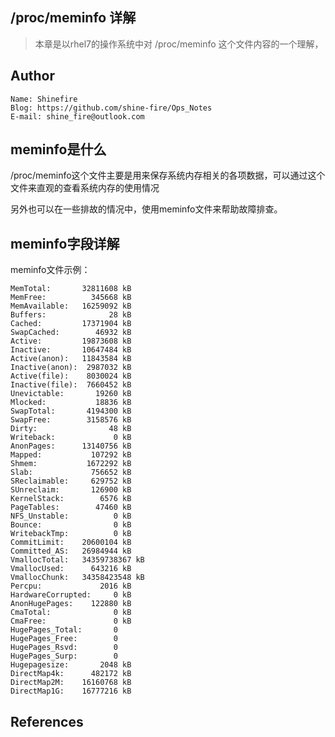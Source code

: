 ##  /proc/meminfo 详解

> 本章是以rhel7的操作系统中对 /proc/meminfo 这个文件内容的一个理解，



## Author

```
Name: Shinefire
Blog: https://github.com/shine-fire/Ops_Notes
E-mail: shine_fire@outlook.com
```



## meminfo是什么

/proc/meminfo这个文件主要是用来保存系统内存相关的各项数据，可以通过这个文件来直观的查看系统内存的使用情况

另外也可以在一些排故的情况中，使用meminfo文件来帮助故障排查。



## meminfo字段详解

meminfo文件示例：

```
MemTotal:       32811608 kB
MemFree:          345668 kB
MemAvailable:   16259092 kB
Buffers:              28 kB
Cached:         17371904 kB
SwapCached:        46932 kB
Active:         19873608 kB
Inactive:       10647484 kB
Active(anon):   11843584 kB
Inactive(anon):  2987032 kB
Active(file):    8030024 kB
Inactive(file):  7660452 kB
Unevictable:       19260 kB
Mlocked:           18836 kB
SwapTotal:       4194300 kB
SwapFree:        3158576 kB
Dirty:                48 kB
Writeback:             0 kB
AnonPages:      13140756 kB
Mapped:           107292 kB
Shmem:           1672292 kB
Slab:             756652 kB
SReclaimable:     629752 kB
SUnreclaim:       126900 kB
KernelStack:        6576 kB
PageTables:        47460 kB
NFS_Unstable:          0 kB
Bounce:                0 kB
WritebackTmp:          0 kB
CommitLimit:    20600104 kB
Committed_AS:   26984944 kB
VmallocTotal:   34359738367 kB
VmallocUsed:      643216 kB
VmallocChunk:   34358423548 kB
Percpu:             2016 kB
HardwareCorrupted:     0 kB
AnonHugePages:    122880 kB
CmaTotal:              0 kB
CmaFree:               0 kB
HugePages_Total:       0
HugePages_Free:        0
HugePages_Rsvd:        0
HugePages_Surp:        0
Hugepagesize:       2048 kB
DirectMap4k:      482172 kB
DirectMap2M:    16160768 kB
DirectMap1G:    16777216 kB
```











## References



